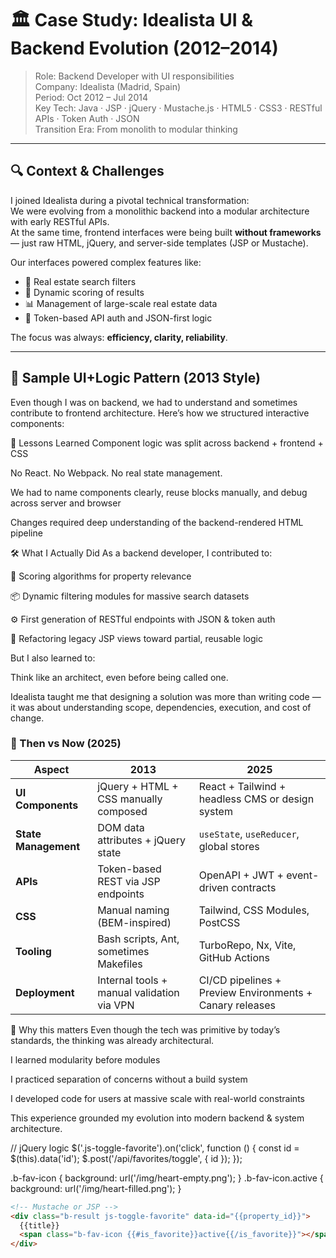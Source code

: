 # 🏛️ Case Study: Idealista UI & Backend Evolution (2012–2014)

> Role: Backend Developer with UI responsibilities  
> Company: Idealista (Madrid, Spain)  
> Period: Oct 2012 – Jul 2014  
> Key Tech: Java · JSP · jQuery · Mustache.js · HTML5 · CSS3 · RESTful APIs · Token Auth · JSON  
> Transition Era: From monolith to modular thinking

---

## 🔍 Context & Challenges

I joined Idealista during a pivotal technical transformation:  
We were evolving from a monolithic backend into a modular architecture with early RESTful APIs.  
At the same time, frontend interfaces were being built **without frameworks** — just raw HTML, jQuery, and server-side templates (JSP or Mustache).

Our interfaces powered complex features like:

- 🔎 Real estate search filters
- 🧮 Dynamic scoring of results
- 📊 Management of large-scale real estate data
- 🔐 Token-based API auth and JSON-first logic

The focus was always: **efficiency, clarity, reliability**.

---

## 🧱 Sample UI+Logic Pattern (2013 Style)

Even though I was on backend, we had to understand and sometimes contribute to frontend architecture. Here’s how we structured interactive components:

🧠 Lessons Learned
Component logic was split across backend + frontend + CSS

No React. No Webpack. No real state management.

We had to name components clearly, reuse blocks manually, and debug across server and browser

Changes required deep understanding of the backend-rendered HTML pipeline

🛠️ What I Actually Did
As a backend developer, I contributed to:

🧮 Scoring algorithms for property relevance

📦 Dynamic filtering modules for massive search datasets

⚙️ First generation of RESTful endpoints with JSON & token auth

🔄 Refactoring legacy JSP views toward partial, reusable logic

But I also learned to:

Think like an architect, even before being called one.

Idealista taught me that designing a solution was more than writing code — it was about understanding scope, dependencies, execution, and cost of change.

### 🔁 Then vs Now (2025)

| **Aspect**         | **2013**                                              | **2025**                                                 |
|--------------------|-------------------------------------------------------|----------------------------------------------------------|
| **UI Components**  | jQuery + HTML + CSS manually composed                 | React + Tailwind + headless CMS or design system         |
| **State Management** | DOM data attributes + jQuery state                  | `useState`, `useReducer`, global stores                  |
| **APIs**           | Token-based REST via JSP endpoints                    | OpenAPI + JWT + event-driven contracts                   |
| **CSS**            | Manual naming (BEM-inspired)                          | Tailwind, CSS Modules, PostCSS                           |
| **Tooling**        | Bash scripts, Ant, sometimes Makefiles                | TurboRepo, Nx, Vite, GitHub Actions                      |
| **Deployment**     | Internal tools + manual validation via VPN            | CI/CD pipelines + Preview Environments + Canary releases |

📌 Why this matters
Even though the tech was primitive by today’s standards, the thinking was already architectural.

I learned modularity before modules

I practiced separation of concerns without a build system

I developed code for users at massive scale with real-world constraints

This experience grounded my evolution into modern backend & system architecture.

// jQuery logic
$('.js-toggle-favorite').on('click', function () {
  const id = $(this).data('id');
  $.post('/api/favorites/toggle', { id });
});

.b-fav-icon {
  background: url('/img/heart-empty.png');
}
.b-fav-icon.active {
  background: url('/img/heart-filled.png');
}

```html
<!-- Mustache or JSP -->
<div class="b-result js-toggle-favorite" data-id="{{property_id}}">
  {{title}}
  <span class="b-fav-icon {{#is_favorite}}active{{/is_favorite}}"></span>
</div>
